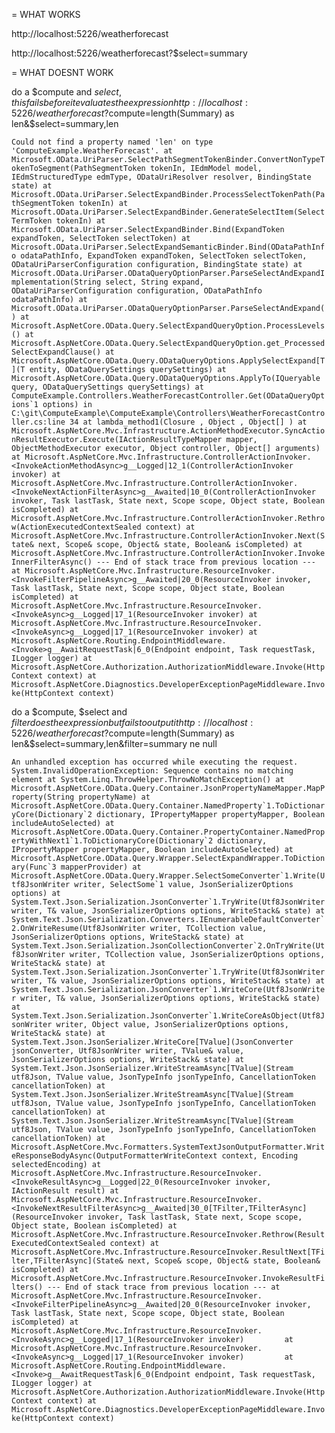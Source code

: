 = WHAT WORKS

http://localhost:5226/weatherforecast

http://localhost:5226/weatherforecast?$select=summary

= WHAT DOESNT WORK

do a $compute and $select, this fails before it evaluates the expression
http://localhost:5226/weatherforecast?$compute=length(Summary) as len&$select=summary,len

``Could not find a property named 'len' on type 'ComputeExample.WeatherForecast'.
at Microsoft.OData.UriParser.SelectPathSegmentTokenBinder.ConvertNonTypeTokenToSegment(PathSegmentToken tokenIn, IEdmModel model, IEdmStructuredType edmType, ODataUriResolver resolver, BindingState state)
    at Microsoft.OData.UriParser.SelectExpandBinder.ProcessSelectTokenPath(PathSegmentToken tokenIn)
    at Microsoft.OData.UriParser.SelectExpandBinder.GenerateSelectItem(SelectTermToken tokenIn)
    at Microsoft.OData.UriParser.SelectExpandBinder.Bind(ExpandToken expandToken, SelectToken selectToken)
    at Microsoft.OData.UriParser.SelectExpandSemanticBinder.Bind(ODataPathInfo odataPathInfo, ExpandToken expandToken, SelectToken selectToken, ODataUriParserConfiguration configuration, BindingState state)
    at Microsoft.OData.UriParser.ODataQueryOptionParser.ParseSelectAndExpandImplementation(String select, String expand, ODataUriParserConfiguration configuration, ODataPathInfo odataPathInfo)
    at Microsoft.OData.UriParser.ODataQueryOptionParser.ParseSelectAndExpand()
    at Microsoft.AspNetCore.OData.Query.SelectExpandQueryOption.ProcessLevels()
    at Microsoft.AspNetCore.OData.Query.SelectExpandQueryOption.get_ProcessedSelectExpandClause()
    at Microsoft.AspNetCore.OData.Query.ODataQueryOptions.ApplySelectExpand[T](T entity, ODataQuerySettings querySettings)
    at Microsoft.AspNetCore.OData.Query.ODataQueryOptions.ApplyTo(IQueryable query, ODataQuerySettings querySettings)
    at ComputeExample.Controllers.WeatherForecastController.Get(ODataQueryOptions`1 options) in C:\git\ComputeExample\ComputeExample\Controllers\WeatherForecastController.cs:line 34
    at lambda_method1(Closure , Object , Object[] )
    at Microsoft.AspNetCore.Mvc.Infrastructure.ActionMethodExecutor.SyncActionResultExecutor.Execute(IActionResultTypeMapper mapper, ObjectMethodExecutor executor, Object controller, Object[] arguments)
    at Microsoft.AspNetCore.Mvc.Infrastructure.ControllerActionInvoker.<InvokeActionMethodAsync>g__Logged|12_1(ControllerActionInvoker invoker)
    at Microsoft.AspNetCore.Mvc.Infrastructure.ControllerActionInvoker.<InvokeNextActionFilterAsync>g__Awaited|10_0(ControllerActionInvoker invoker, Task lastTask, State next, Scope scope, Object state, Boolean isCompleted)
    at Microsoft.AspNetCore.Mvc.Infrastructure.ControllerActionInvoker.Rethrow(ActionExecutedContextSealed context)
    at Microsoft.AspNetCore.Mvc.Infrastructure.ControllerActionInvoker.Next(State& next, Scope& scope, Object& state, Boolean& isCompleted)
    at Microsoft.AspNetCore.Mvc.Infrastructure.ControllerActionInvoker.InvokeInnerFilterAsync()
--- End of stack trace from previous location ---
    at Microsoft.AspNetCore.Mvc.Infrastructure.ResourceInvoker.<InvokeFilterPipelineAsync>g__Awaited|20_0(ResourceInvoker invoker, Task lastTask, State next, Scope scope, Object state, Boolean isCompleted)
    at Microsoft.AspNetCore.Mvc.Infrastructure.ResourceInvoker.<InvokeAsync>g__Logged|17_1(ResourceInvoker invoker)
    at Microsoft.AspNetCore.Mvc.Infrastructure.ResourceInvoker.<InvokeAsync>g__Logged|17_1(ResourceInvoker invoker)
    at Microsoft.AspNetCore.Routing.EndpointMiddleware.<Invoke>g__AwaitRequestTask|6_0(Endpoint endpoint, Task requestTask, ILogger logger)
    at Microsoft.AspNetCore.Authorization.AuthorizationMiddleware.Invoke(HttpContext context)
    at Microsoft.AspNetCore.Diagnostics.DeveloperExceptionPageMiddleware.Invoke(HttpContext context)``

do a $compute, $select and $filter does the expression but fails to output it
http://localhost:5226/weatherforecast?$compute=length(Summary) as len&$select=summary,len&filter=summary ne null

``An unhandled exception has occurred while executing the request.
  System.InvalidOperationException: Sequence contains no matching element
      at System.Linq.ThrowHelper.ThrowNoMatchException()
      at Microsoft.AspNetCore.OData.Query.Container.JsonPropertyNameMapper.MapProperty(String propertyName)
      at Microsoft.AspNetCore.OData.Query.Container.NamedProperty`1.ToDictionaryCore(Dictionary`2 dictionary, IPropertyMapper propertyMapper, Boolean includeAutoSelected)
      at Microsoft.AspNetCore.OData.Query.Container.PropertyContainer.NamedPropertyWithNext1`1.ToDictionaryCore(Dictionary`2 dictionary, IPropertyMapper propertyMapper, Boolean includeAutoSelected)
      at Microsoft.AspNetCore.OData.Query.Wrapper.SelectExpandWrapper.ToDictionary(Func`3 mapperProvider)
      at Microsoft.AspNetCore.OData.Query.Wrapper.SelectSomeConverter`1.Write(Utf8JsonWriter writer, SelectSome`1 value, JsonSerializerOptions options)
      at System.Text.Json.Serialization.JsonConverter`1.TryWrite(Utf8JsonWriter writer, T& value, JsonSerializerOptions options, WriteStack& state)
      at System.Text.Json.Serialization.Converters.IEnumerableDefaultConverter`2.OnWriteResume(Utf8JsonWriter writer, TCollection value, JsonSerializerOptions options, WriteStack& state)
      at System.Text.Json.Serialization.JsonCollectionConverter`2.OnTryWrite(Utf8JsonWriter writer, TCollection value, JsonSerializerOptions options, WriteStack& state)
      at System.Text.Json.Serialization.JsonConverter`1.TryWrite(Utf8JsonWriter writer, T& value, JsonSerializerOptions options, WriteStack& state)
      at System.Text.Json.Serialization.JsonConverter`1.WriteCore(Utf8JsonWriter writer, T& value, JsonSerializerOptions options, WriteStack& state)
      at System.Text.Json.Serialization.JsonConverter`1.WriteCoreAsObject(Utf8JsonWriter writer, Object value, JsonSerializerOptions options, WriteStack& state)
      at System.Text.Json.JsonSerializer.WriteCore[TValue](JsonConverter jsonConverter, Utf8JsonWriter writer, TValue& value, JsonSerializerOptions options, WriteStack& state)
      at System.Text.Json.JsonSerializer.WriteStreamAsync[TValue](Stream utf8Json, TValue value, JsonTypeInfo jsonTypeInfo, CancellationToken cancellationToken)
      at System.Text.Json.JsonSerializer.WriteStreamAsync[TValue](Stream utf8Json, TValue value, JsonTypeInfo jsonTypeInfo, CancellationToken cancellationToken)
      at System.Text.Json.JsonSerializer.WriteStreamAsync[TValue](Stream utf8Json, TValue value, JsonTypeInfo jsonTypeInfo, CancellationToken cancellationToken)
      at Microsoft.AspNetCore.Mvc.Formatters.SystemTextJsonOutputFormatter.WriteResponseBodyAsync(OutputFormatterWriteContext context, Encoding selectedEncoding)
      at Microsoft.AspNetCore.Mvc.Infrastructure.ResourceInvoker.<InvokeResultAsync>g__Logged|22_0(ResourceInvoker invoker, IActionResult result)
      at Microsoft.AspNetCore.Mvc.Infrastructure.ResourceInvoker.<InvokeNextResultFilterAsync>g__Awaited|30_0[TFilter,TFilterAsync](ResourceInvoker invoker, Task lastTask, State next, Scope scope, Object state, Boolean isCompleted)
      at Microsoft.AspNetCore.Mvc.Infrastructure.ResourceInvoker.Rethrow(ResultExecutedContextSealed context)
      at Microsoft.AspNetCore.Mvc.Infrastructure.ResourceInvoker.ResultNext[TFilter,TFilterAsync](State& next, Scope& scope, Object& state, Boolean& isCompleted)
      at Microsoft.AspNetCore.Mvc.Infrastructure.ResourceInvoker.InvokeResultFilters()
  --- End of stack trace from previous location ---
      at Microsoft.AspNetCore.Mvc.Infrastructure.ResourceInvoker.<InvokeFilterPipelineAsync>g__Awaited|20_0(ResourceInvoker invoker, Task lastTask, State next, Scope scope, Object state, Boolean isCompleted)
      at Microsoft.AspNetCore.Mvc.Infrastructure.ResourceInvoker.<InvokeAsync>g__Logged|17_1(ResourceInvoker invoker)         at Microsoft.AspNetCore.Mvc.Infrastructure.ResourceInvoker.<InvokeAsync>g__Logged|17_1(ResourceInvoker invoker)         at Microsoft.AspNetCore.Routing.EndpointMiddleware.<Invoke>g__AwaitRequestTask|6_0(Endpoint endpoint, Task requestTask, ILogger logger)
      at Microsoft.AspNetCore.Authorization.AuthorizationMiddleware.Invoke(HttpContext context)
      at Microsoft.AspNetCore.Diagnostics.DeveloperExceptionPageMiddleware.Invoke(HttpContext context)``
